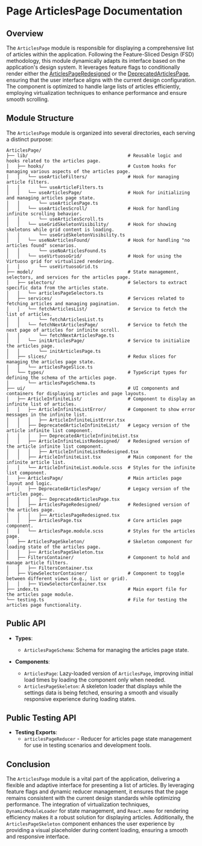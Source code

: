 # Page ArticlesPage Documentation

## Overview

The `ArticlesPage` module is responsible for displaying a comprehensive list of articles within the application. 
Following the Feature-Sliced Design (FSD) methodology, this module dynamically adapts its interface based on the application's design system. 
It leverages feature flags to conditionally render either the [ArticlesPageRedesigned](ui/ArticlesPage/ArticlesPageRedesigned/README.md) or the [DeprecatedArticlesPage](ui/ArticlesPage/ArticlesPageDeprecated/README.md), ensuring that the user interface aligns with the current design configuration. The component is optimized to handle large lists of articles efficiently, employing virtualization techniques to enhance performance and ensure smooth scrolling.


## Module Structure

The `ArticlesPage` module is organized into several directories, each serving a distinct purpose:
```text
ArticlesPage/
├── lib/                                     # Reusable logic and hooks related to the articles page.
│   ├── hooks/                               # Custom hooks for managing various aspects of the articles page.
│   │   └── useArticleFilters/               # Hook for managing article filters.
│   │       └── useArticleFilters.ts
│   │   └── useArticlesPage/                 # Hook for initializing and managing articles page state.
│   │       └── useArticlesPage.ts
│   │   └── useArticlesScroll/               # Hook for handling infinite scrolling behavior.
│   │       └── useArticlesScroll.ts
│   │   └── useGridSkeletonVisibility/       # Hook for showing skeletons while grid content is loading.
│   │       └── useGridSkeletonVisibility.ts
│   │   └── useNoArticlesFound/              # Hook for handling "no articles found" scenarios.
│   │       └── useNoArticlesFound.ts
│   │   └── useVirtuosoGrid/                 # Hook for using the Virtuoso grid for virtualized rendering.
│   │       └── useVirtuosoGrid.ts
├── model/                                   # State management, selectors, and services for the articles page.
│   ├── selectors/                           # Selectors to extract specific data from the articles state.
│   │   └── articlesPageSelectors.ts
│   ├── services/                            # Services related to fetching articles and managing pagination.
│   │   └── fetchArticlesList/               # Service to fetch the list of articles.
│   │       └── fetchArticlesList.ts
│   │   └── fetchNextArticlesPage/           # Service to fetch the next page of articles for infinite scroll.
│   │       └── fetchNextArticlesPage.ts
│   │   └── initArticlesPage/                # Service to initialize the articles page.
│   │       └── initArticlesPage.ts
│   ├── slices/                              # Redux slices for managing the articles page state.
│   │   └── articlesPageSlice.ts
│   └── types/                               # TypeScript types for defining the schema of the articles page.
│       └── articlesPageSchema.ts
├── ui/                                      # UI components and containers for displaying articles and page layouts.
│   ├── ArticleInfiniteList/                 # Component to display an infinite list of articles.
│   │   ├── ArticleInfiniteListError/        # Component to show error messages in the infinite list.
│   │   │   ├── ArticleInfiniteListError.tsx
│   │   ├── DeprecatedArticleInfiniteList/   # Legacy version of the article infinite list component.
│   │   │   ├── DeprecatedArticleInfiniteList.tsx
│   │   ├── ArticleInfiniteListRedesigned/   # Redesigned version of the article infinite list component.
│   │   │   ├── ArticleInfiniteListRedesigned.tsx
│   │   ├── ArticleInfiniteList.tsx          # Main component for the infinite article list.
│   │   └── ArticleInfiniteList.module.scss  # Styles for the infinite list component.
│   ├── ArticlesPage/                        # Main articles page layout and logic.
│   │   ├── DeprecatedArticlesPage/          # Legacy version of the articles page.
│   │   │   ├── DeprecatedArticlesPage.tsx
│   │   ├── ArticlesPageRedesigned/          # Redesigned version of the articles page.
│   │   │   ├── ArticlesPageRedesigned.tsx
│   │   ├── ArticlesPage.tsx                 # Core articles page component.
│   │   └── ArticlesPage.module.scss         # Styles for the articles page.
│   ├── ArticlesPageSkeleton/                # Skeleton component for loading state of the articles page.
│   │   ├── ArticlesPageSkeleton.tsx
│   ├── FiltersContainer/                    # Component to hold and manage article filters.
│   │   ├── FiltersContainer.tsx
│   ├── ViewSelectorContainer/               # Component to toggle between different views (e.g., list or grid).
│   │   ├── ViewSelectorContainer.tsx
├── index.ts                                 # Main export file for the articles page module.
└── testing.ts                               # File for testing the articles page functionality.
```
## Public API

- **Types**:
    - `ArticlesPageSchema`: Schema for managing the articles page state.

- **Components**:
    - `ArticlesPage`: Lazy-loaded version of `ArticlesPage`, improving initial load times by loading the component only when needed.
    - `ArticlesPageSkeleton`: A skeleton loader that displays while the settings data is being fetched, ensuring a smooth and visually responsive experience during loading states.

## Public Testing API
- **Testing Exports**:
    - `articlesPageReducer` - Reducer for articles page state management for use in testing scenarios and development tools.


## Conclusion

The `ArticlesPage` module is a vital part of the application, delivering a flexible and adaptive interface for presenting a list of articles. By leveraging feature flags and dynamic reducer management, it ensures that the page remains consistent with the current design standards while optimizing performance. The integration of virtualization techniques, `DynamicModuleLoader` for state management, and `React.memo` for rendering efficiency makes it a robust solution for displaying articles. Additionally, the `ArticlesPageSkeleton` component enhances the user experience by providing a visual placeholder during content loading, ensuring a smooth and responsive interface.
